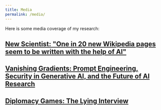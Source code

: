 ```yaml
---
title: Media
permalink: /media/
---
```


Here is some media coverage of my research:

## [New Scientist: "One in 20 new Wikipedia pages seem to be written with the help of AI"](https://www.newscientist.com/article/2454256-one-in-20-new-wikipedia-pages-seem-to-be-written-with-the-help-of-ai/)

## [Vanishing Gradients: Prompt Engineering, Security in Generative AI, and the Future of AI Research](https://vanishinggradients.fireside.fm/36)

## [Diplomacy Games: The Lying Interview](https://diplomacygames.com/the-lying-interview/)


